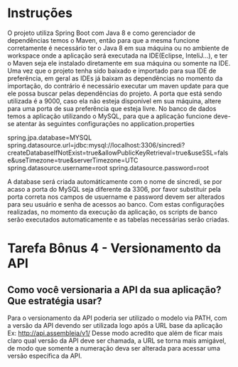 # Instruções
O projeto utiliza Spring Boot com Java 8 e como gerenciador de dependências temos o Maven, então para que a mesma funcione corretamente é necessário ter o Java 8 em sua máquina ou no ambiente de workspace onde a aplicação será executada na IDE(Eclipse, InteliJ...), e ter o Maven seja ele instalado diretamente em sua máquina ou somente na IDE.
Uma vez que o projeto tenha sido baixado e importado para sua IDE de preferência, em geral as IDEs já baixam as dependências no momento da importação, do contrário é necessário executar um maven update para que ele possa buscar pelas dependências do projeto.
A porta que está sendo utilizada é a 9000, caso ela não esteja disponível em sua máquina, altere para uma porta de sua preferência que esteja livre.
No banco de dados temos a aplicação utilizando o MySQL, para que a aplicação funcione deve-se atentar às seguintes configurações no application.properties

spring.jpa.database=MYSQL
spring.datasource.url=jdbc:mysql://localhost:3306/sincredi?createDatabaseIfNotExist=true&allowPublicKeyRetrieval=true&useSSL=false&useTimezone=true&serverTimezone=UTC
spring.datasource.username=root 
spring.datasource.password=root

A database será criada automáticamente com o nome de sincredi, se por acaso a porta do MySQL seja diferente da 3306, por favor substituir pela porta correta nos campos de usuername e password devem ser alterados para seu usuário e senha de acessos ao banco.
Com estas configurações realizadas, no momento da execução da aplicação, os scripts de banco serão executados automaticamente e as tabelas necessárias serão criadas.

# Tarefa Bônus 4 - Versionamento da API
## Como você versionaria a API da sua aplicação? Que estratégia usar?

Para o versionamento da API poderia ser utilizado o modelo via PATH, com a versão da API devendo ser utilizada logo após a URL base da aplicação
Ex: http://api.assembleia/v1/
Desse modo acredito que além de ficar mais claro qual versão da API deve ser chamada, a URL se torna mais amigável, de modo que somente a numeração deva ser alterada para acessar uma versão específica da API.
